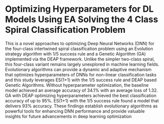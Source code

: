 # Optimizing Hyperparameters for DL Models Using EA Solving the 4 Class Spiral Classification Problem
This is a novel approaches to optimizing Deep Neural Networks (DNN) for the four-class intertwined spiral classification problem using an Evolution strategy algorithm with 1/5 success rule and a Genetic Algorithm (GA) implemented via the DEAP framework. Unlike the simpler two-class spiral, this four-class variant remains largely unexplored in machine learning fields.  Evolutionary algorithms can provide a dynamic and adaptive mechanism that optimizes hyperparameters of DNNs for non-linear classification tasks and this study leverages ES(1+1) with the 1/5 success rule and DEAP based Genetic Algorithms. Without hyperparameter optimization, the baseline model achieved an average accuracy of 34.1% with an average loss of 1.32. GA with DEAP optimizing hyperparameters achieved the best classification accuracy of up to 95%. ES(1+1) with the 1/5 success rule found a model that delivers 93% accuracy. These findings establish evolutionary algorithms as powerful tools for enhancing DNN performance and provide valuable insights for future advancements in deep learning optimization 
